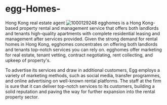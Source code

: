 # egg-Homes-
Hong Kong real estate agent 
![1000129248](https://github.com/user-attachments/assets/5f40d909-8b80-4a9d-9123-1ef3c514182c)
egghomes is a Hong Kong-based property rental and management service that offers both landlords and tenants high-quality apartments with complete residential leasing and management after services provided. Given the strong demand for rental homes in Hong Kong, egghomes concentrates on offering both landlords and tenants top-notch services you can rely on. egghomes offer marketing for real estate, tenant vetting, contract negotiating, rent collecting, and upkeep of property's. 


To advertise its services and draw in additional customers, Egg employs a variety of marketing methods, such as social media, transfer programmes, and online advertising on well-known rental platforms. The staff at the firm is sure that it can deliver top-notch services to its customers, building a solid reputation and paving the way for further expansion into the rental property sector.

